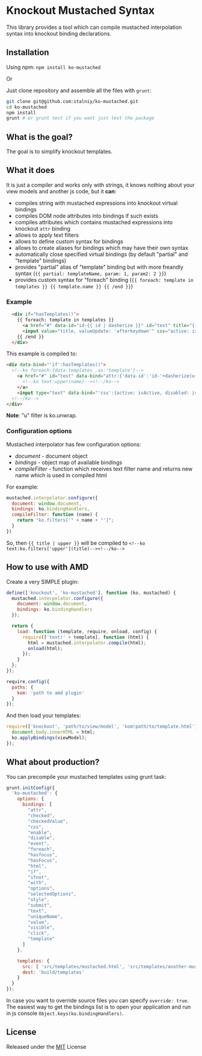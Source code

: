 Knockout Mustached Syntax
=============================

This library provides a tool which can compile mustached interpolation syntax into knockout binding declarations.

## Installation
Using npm: `npm install ko-mustached`

Or

Just clone repository and assemble all the files with `grunt`:
```sh
git clone git@github.com:stalniy/ko-mustached.git
cd ko-mustached
npm install
grunt # or grunt test if you want just test the package
```

## What is the goal?

The goal is to simplify knockout templates.

## What it does

It is just a compiler and works only with strings, it knows nothing about your view models and another js code, but it **can**:
* compiles string with mustached expressions into knockout virtual bindings
* compiles DOM node attributes into bindings if such exists
* compiles attributes which contains mustached expressions into knockout `attr` binding
* allows to apply text filters
* allows to define custom syntax for bindings
* allows to create aliases for bindings which may have their own syntax
* automatically close specified virtual bindings (by default "partial" and "template" bindings)
* provides "partial" alias of "template" binding but with more freandly syntax (`{{ partial: templateName, param: 1, param2: 2 }}`)
* provides custom syntax for "foreach" binding (`{{ foreach: template in templates }} {{ template.name }} {{ /end }}`)

### Example
```html
  <div if="hasTemplates()">
    {{ foreach: template in templates }}
      <a href="#" data-id="id-{{ id | dasherize }}" id="test" title="{{ title | upper }}">{{ name | upper }}</a>
      <input value="title, valueUpdate: 'afterkeydown'" css="active: isActive, disabled: isLocked" />
    {{ /end }}
  </div>
```
This example is compiled to:
```html
<div data-bind="'if':hasTemplates()">
  <!--ko foreach:{data:templates ,as:'template'}-->
    <a href="#" id="test" data-bind="attr:{'data-id':'id-'+dasherize(u(id)),'title':upper(u(title))}">
      <!--ko text:upper(name)--><!--/ko-->
    </a>
    <input type="text" data-bind="'css':{active: isActive, disabled: isLocked}, 'value':title, valueUpdate: 'afterkeydown'" />
  <!--/ko-->
</div>
```
**Note**: "u" filter is ko.unwrap.

### Configuration options
Mustached interpolator has few configuration options:
* *document* - document object
* *bindings* - object map of available bindings
* *compileFilter* - function which receives text filter name and returns new name which is used in compiled html

For example:
```js
mustached.interpolator.configure({
  document: window.document,
  bindings: ko.bindingHandlers,
  compileFilter: function (name) {
    return "ko.filters['" + name + "']";
  }
})
```
So, then `{{ title | upper }}` will be compiled to `<!--ko text:ko.filters['upper'](title)--><!--/ko-->`

## How to use with AMD

Create a very SIMPLE plugin:
```js
define(['knockout', 'ko-mustached'], function (ko, mustached) {
  mustached.interpolator.configure({
    document: window.document,
    bindings: ko.bindingHandlers
  });

  return {
    load: function (template, require, onload, config) {
      require(['text!' + template], function (html) {
        html = mustached.interpolator.compile(html);
        onload(html);
      });
    }
  };
});

require.config({
  paths: {
    kom: 'path to amd plugin'
  }
});
```
And then load your templates:
```js
require(['knockout', 'path/to/view/model', 'kom!path/to/template.html'], function (ko, viewModel, html) {
  document.body.innerHTML = html;
  ko.applyBindings(viewModel);
});
```

## What about production?
You can precompile your mustached templates using grunt task:
```js
grunt.initConfig({
  'ko-mustached': {
    options: {
      bindings: [
        "attr",
        "checked",
        "checkedValue",
        "css",
        "enable",
        "disable",
        "event",
        "foreach",
        "hasfocus",
        "hasFocus",
        "html",
        "if",
        "ifnot",
        "with",
        "options",
        "selectedOptions",
        "style",
        "submit",
        "text",
        "uniqueName",
        "value",
        "visible",
        "click",
        "template"
      ]
    },

    templates: {
      src: [ 'src/templates/mustached.html', 'src/templates/another-mustached.html' ],
      dest: 'build/templates'
    }
  }
});
```
In case you want to override source files you can specify `override: true`.
The easiest way to get the bindings list is to open your application and run in js console `Object.keys(ko.bindingHandlers)`.

## License

Released under the [MIT](http://www.opensource.org/licenses/MIT) License